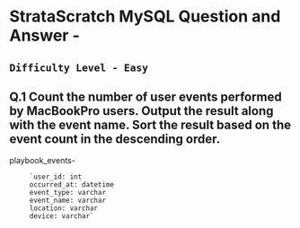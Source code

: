 # StrataScratch MySQL Question and Answer - 

## `Difficulty Level - Easy`

## Q.1 Count the number of user events performed by MacBookPro users. Output the result along with the event name. Sort the result based on the event count in the descending order.
  
  playbook_events-
  
         `user_id: int
         occurred_at: datetime
         event_type: varchar
         event_name: varchar
         location: varchar
         device: varchar`

